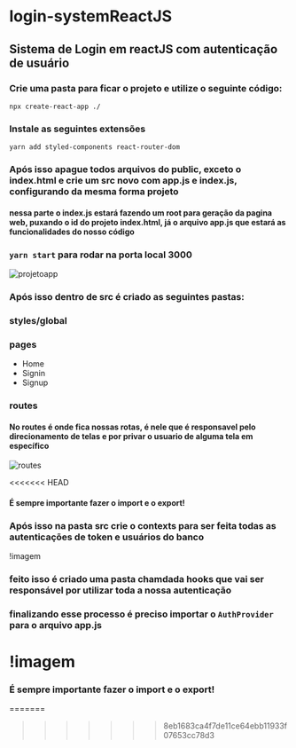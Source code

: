 # login-systemReactJS

## Sistema de Login em reactJS com autenticação de usuário

### Crie uma pasta para ficar o projeto e utilize o seguinte código:

`npx create-react-app ./`

### Instale as seguintes extensões

`yarn add styled-components react-router-dom`

### Após isso apague todos arquivos do public, exceto o index.html e crie um src novo com app.js e index.js, configurando da mesma forma projeto

#### nessa parte o index.js estará fazendo um root para geração da pagina web, puxando o id do projeto index.html, já o arquivo app.js que estará as funcionalidades do nosso código

### `yarn start` para rodar na porta local 3000

![projetoapp](https://user-images.githubusercontent.com/79342387/218337056-9c20d1b0-5995-4812-ad52-1ad50338f72f.png)


### Após isso dentro de src é criado as seguintes pastas:

### styles/global
### pages
* Home
* Signin
* Signup
### routes

#### No routes é onde fica nossas rotas, é nele que é responsavel pelo direcionamento de telas e por privar o usuario de alguma tela em específico

![routes](https://user-images.githubusercontent.com/79342387/218342484-8250c278-17e0-412e-9e93-14a365bd221e.png)

<<<<<<< HEAD
#### É sempre importante fazer o import e o export!

### Após isso na pasta src crie o contexts para ser feita todas as autenticações de token e usuários do banco

!imagem

### feito isso é criado uma pasta chamdada hooks que vai ser responsável por utilizar toda a nossa autenticação

### finalizando esse processo é preciso importar o `AuthProvider` para o arquivo app.js

!imagem
=======
### É sempre importante fazer o import e o export!
=======

>>>>>>> 8eb1683ca4f7de11ce64ebb11933f07653cc78d3
